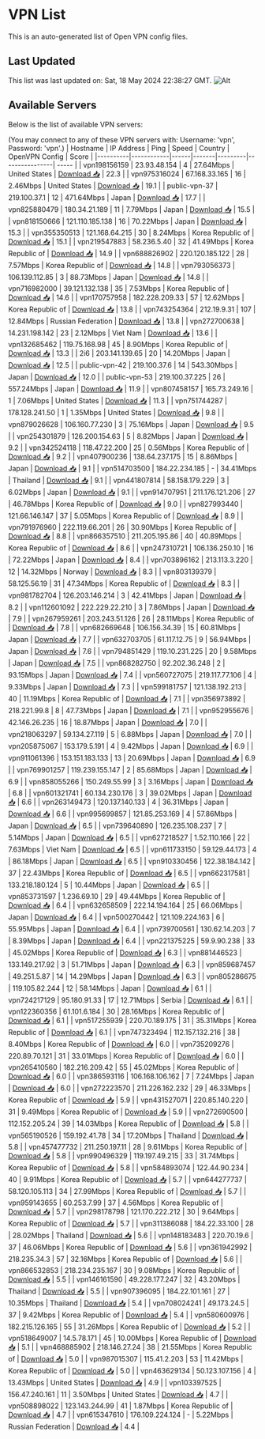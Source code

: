 # VPN List

This is an auto-generated list of Open VPN config files.

## Last Updated

This list was last updated on: Sat, 18 May 2024 22:38:27 GMT.
![Alt](https://repobeats.axiom.co/api/embed/186b98318ef1479477931607c1ad7d823f12451f.svg "Repobeats analytics image")

## Available Servers

Below is the list of available VPN servers:

(You may connect to any of these VPN servers with: Username: 'vpn', Password: 'vpn'.)
| Hostname | IP Address | Ping | Speed | Country | OpenVPN Config | Score |
|----------|------------|------|-------|---------|----------------| ----- |
| vpn198156159 | 23.93.48.154 | 4 | 27.64Mbps | United States | [Download 📥](./configs/server_0_US.ovpn) | 22.3 |
| vpn975316024 | 67.168.33.165 | 16 | 2.46Mbps | United States | [Download 📥](./configs/server_1_US.ovpn) | 19.1 |
| public-vpn-37 | 219.100.37.1 | 12 | 471.64Mbps | Japan | [Download 📥](./configs/server_2_JP.ovpn) | 17.7 |
| vpn825880479 | 180.34.21.189 | 11 | 7.79Mbps | Japan | [Download 📥](./configs/server_3_JP.ovpn) | 15.5 |
| vpn818150666 | 121.110.185.138 | 16 | 70.22Mbps | Japan | [Download 📥](./configs/server_4_JP.ovpn) | 15.3 |
| vpn355350513 | 121.168.64.215 | 30 | 8.24Mbps | Korea Republic of | [Download 📥](./configs/server_5_KR.ovpn) | 15.1 |
| vpn219547883 | 58.236.5.40 | 32 | 41.49Mbps | Korea Republic of | [Download 📥](./configs/server_6_KR.ovpn) | 14.9 |
| vpn688826902 | 220.120.185.122 | 28 | 7.57Mbps | Korea Republic of | [Download 📥](./configs/server_7_KR.ovpn) | 14.8 |
| vpn793056373 | 106.139.112.85 | 3 | 88.73Mbps | Japan | [Download 📥](./configs/server_8_JP.ovpn) | 14.8 |
| vpn716982000 | 39.121.132.138 | 35 | 7.53Mbps | Korea Republic of | [Download 📥](./configs/server_9_KR.ovpn) | 14.6 |
| vpn170757958 | 182.228.209.33 | 57 | 12.62Mbps | Korea Republic of | [Download 📥](./configs/server_10_KR.ovpn) | 13.8 |
| vpn743254364 | 212.19.9.31 | 107 | 12.84Mbps | Russian Federation | [Download 📥](./configs/server_11_RU.ovpn) | 13.8 |
| vpn272700638 | 14.231.198.142 | 23 | 2.12Mbps | Viet Nam | [Download 📥](./configs/server_12_VN.ovpn) | 13.6 |
| vpn132685462 | 119.75.168.98 | 45 | 8.90Mbps | Korea Republic of | [Download 📥](./configs/server_13_KR.ovpn) | 13.3 |
| 2i6 | 203.141.139.65 | 20 | 14.20Mbps | Japan | [Download 📥](./configs/server_14_JP.ovpn) | 12.5 |
| public-vpn-42 | 219.100.37.6 | 14 | 543.30Mbps | Japan | [Download 📥](./configs/server_15_JP.ovpn) | 12.0 |
| public-vpn-53 | 219.100.37.225 | 26 | 557.24Mbps | Japan | [Download 📥](./configs/server_16_JP.ovpn) | 11.9 |
| vpn807458157 | 165.73.249.16 | 1 | 7.06Mbps | United States | [Download 📥](./configs/server_17_US.ovpn) | 11.3 |
| vpn751744287 | 178.128.241.50 | 1 | 1.35Mbps | United States | [Download 📥](./configs/server_18_US.ovpn) | 9.8 |
| vpn879026628 | 106.160.77.230 | 3 | 75.16Mbps | Japan | [Download 📥](./configs/server_19_JP.ovpn) | 9.5 |
| vpn254301879 | 126.200.154.63 | 5 | 8.82Mbps | Japan | [Download 📥](./configs/server_20_JP.ovpn) | 9.2 |
| vpn342524118 | 118.47.22.200 | 25 | 0.56Mbps | Korea Republic of | [Download 📥](./configs/server_21_KR.ovpn) | 9.2 |
| vpn407900236 | 138.64.237.175 | 15 | 8.86Mbps | Japan | [Download 📥](./configs/server_22_JP.ovpn) | 9.1 |
| vpn514703500 | 184.22.234.185 | - | 34.41Mbps | Thailand | [Download 📥](./configs/server_23_TH.ovpn) | 9.1 |
| vpn441807814 | 58.158.179.229 | 3 | 6.02Mbps | Japan | [Download 📥](./configs/server_24_JP.ovpn) | 9.1 |
| vpn914707951 | 211.176.121.206 | 27 | 46.78Mbps | Korea Republic of | [Download 📥](./configs/server_25_KR.ovpn) | 9.0 |
| vpn827993440 | 121.66.146.147 | 37 | 5.05Mbps | Korea Republic of | [Download 📥](./configs/server_26_KR.ovpn) | 8.9 |
| vpn791976960 | 222.119.66.201 | 26 | 30.90Mbps | Korea Republic of | [Download 📥](./configs/server_27_KR.ovpn) | 8.8 |
| vpn866357510 | 211.205.195.86 | 40 | 40.89Mbps | Korea Republic of | [Download 📥](./configs/server_28_KR.ovpn) | 8.6 |
| vpn247310721 | 106.136.250.10 | 16 | 72.22Mbps | Japan | [Download 📥](./configs/server_29_JP.ovpn) | 8.4 |
| vpn703896162 | 213.113.3.220 | 12 | 14.32Mbps | Norway | [Download 📥](./configs/server_30_NO.ovpn) | 8.3 |
| vpn803139379 | 58.125.56.19 | 31 | 47.34Mbps | Korea Republic of | [Download 📥](./configs/server_31_KR.ovpn) | 8.3 |
| vpn981782704 | 126.203.146.214 | 3 | 42.41Mbps | Japan | [Download 📥](./configs/server_32_JP.ovpn) | 8.2 |
| vpn112601092 | 222.229.22.210 | 3 | 7.86Mbps | Japan | [Download 📥](./configs/server_33_JP.ovpn) | 7.9 |
| vpn267959261 | 203.243.51.126 | 26 | 28.11Mbps | Korea Republic of | [Download 📥](./configs/server_34_KR.ovpn) | 7.8 |
| vpn682669648 | 106.156.34.39 | 15 | 60.81Mbps | Japan | [Download 📥](./configs/server_35_JP.ovpn) | 7.7 |
| vpn632703705 | 61.117.12.75 | 9 | 56.94Mbps | Japan | [Download 📥](./configs/server_36_JP.ovpn) | 7.6 |
| vpn794851429 | 119.10.231.225 | 20 | 9.58Mbps | Japan | [Download 📥](./configs/server_37_JP.ovpn) | 7.5 |
| vpn868282750 | 92.202.36.248 | 2 | 93.15Mbps | Japan | [Download 📥](./configs/server_38_JP.ovpn) | 7.4 |
| vpn560727075 | 219.117.77.106 | 4 | 9.33Mbps | Japan | [Download 📥](./configs/server_39_JP.ovpn) | 7.3 |
| vpn599181757 | 121.138.192.213 | 40 | 11.19Mbps | Korea Republic of | [Download 📥](./configs/server_40_KR.ovpn) | 7.1 |
| vpn356973892 | 218.221.99.8 | 8 | 47.73Mbps | Japan | [Download 📥](./configs/server_41_JP.ovpn) | 7.1 |
| vpn952955676 | 42.146.26.235 | 16 | 18.87Mbps | Japan | [Download 📥](./configs/server_42_JP.ovpn) | 7.0 |
| vpn218063297 | 59.134.27.119 | 5 | 6.88Mbps | Japan | [Download 📥](./configs/server_43_JP.ovpn) | 7.0 |
| vpn205875067 | 153.179.5.191 | 4 | 9.42Mbps | Japan | [Download 📥](./configs/server_44_JP.ovpn) | 6.9 |
| vpn911061396 | 153.151.183.133 | 13 | 20.69Mbps | Japan | [Download 📥](./configs/server_45_JP.ovpn) | 6.9 |
| vpn769901257 | 119.239.155.147 | 2 | 85.68Mbps | Japan | [Download 📥](./configs/server_46_JP.ovpn) | 6.9 |
| vpn858055266 | 150.249.55.99 | 3 | 3.16Mbps | Japan | [Download 📥](./configs/server_47_JP.ovpn) | 6.8 |
| vpn601321741 | 60.134.230.176 | 3 | 39.02Mbps | Japan | [Download 📥](./configs/server_48_JP.ovpn) | 6.6 |
| vpn263149473 | 120.137.140.133 | 4 | 36.31Mbps | Japan | [Download 📥](./configs/server_49_JP.ovpn) | 6.6 |
| vpn995699857 | 121.85.253.169 | 4 | 57.86Mbps | Japan | [Download 📥](./configs/server_50_JP.ovpn) | 6.5 |
| vpn739640890 | 126.235.108.237 | 7 | 5.14Mbps | Japan | [Download 📥](./configs/server_51_JP.ovpn) | 6.5 |
| vpn627218527 | 1.52.110.166 | 22 | 7.63Mbps | Viet Nam | [Download 📥](./configs/server_52_VN.ovpn) | 6.5 |
| vpn611733150 | 59.129.44.173 | 4 | 86.18Mbps | Japan | [Download 📥](./configs/server_53_JP.ovpn) | 6.5 |
| vpn910330456 | 122.38.184.142 | 37 | 22.43Mbps | Korea Republic of | [Download 📥](./configs/server_54_KR.ovpn) | 6.5 |
| vpn662317581 | 133.218.180.124 | 5 | 10.44Mbps | Japan | [Download 📥](./configs/server_55_JP.ovpn) | 6.5 |
| vpn853731597 | 1.236.69.10 | 29 | 49.44Mbps | Korea Republic of | [Download 📥](./configs/server_56_KR.ovpn) | 6.4 |
| vpn632658509 | 222.14.194.164 | 25 | 66.06Mbps | Japan | [Download 📥](./configs/server_57_JP.ovpn) | 6.4 |
| vpn500270442 | 121.109.224.163 | 6 | 55.95Mbps | Japan | [Download 📥](./configs/server_58_JP.ovpn) | 6.4 |
| vpn739700561 | 130.62.14.203 | 7 | 8.39Mbps | Japan | [Download 📥](./configs/server_59_JP.ovpn) | 6.4 |
| vpn221375225 | 59.9.90.238 | 33 | 45.02Mbps | Korea Republic of | [Download 📥](./configs/server_60_KR.ovpn) | 6.3 |
| vpn881446523 | 133.149.217.92 | 3 | 51.71Mbps | Japan | [Download 📥](./configs/server_61_JP.ovpn) | 6.3 |
| vpn859687457 | 49.251.5.87 | 14 | 14.29Mbps | Japan | [Download 📥](./configs/server_62_JP.ovpn) | 6.3 |
| vpn805286675 | 119.105.82.244 | 12 | 58.14Mbps | Japan | [Download 📥](./configs/server_63_JP.ovpn) | 6.1 |
| vpn724217129 | 95.180.91.33 | 17 | 12.71Mbps | Serbia | [Download 📥](./configs/server_64_RS.ovpn) | 6.1 |
| vpn122360356 | 61.101.6.184 | 30 | 28.16Mbps | Korea Republic of | [Download 📥](./configs/server_65_KR.ovpn) | 6.1 |
| vpn517255939 | 220.70.189.175 | 31 | 35.31Mbps | Korea Republic of | [Download 📥](./configs/server_66_KR.ovpn) | 6.1 |
| vpn747323494 | 112.157.132.216 | 38 | 8.40Mbps | Korea Republic of | [Download 📥](./configs/server_67_KR.ovpn) | 6.0 |
| vpn735209276 | 220.89.70.121 | 31 | 33.01Mbps | Korea Republic of | [Download 📥](./configs/server_68_KR.ovpn) | 6.0 |
| vpn265410560 | 182.216.209.42 | 55 | 45.02Mbps | Korea Republic of | [Download 📥](./configs/server_69_KR.ovpn) | 6.0 |
| vpn386593116 | 106.168.106.162 | 7 | 7.24Mbps | Japan | [Download 📥](./configs/server_70_JP.ovpn) | 6.0 |
| vpn272223570 | 211.226.162.232 | 29 | 46.33Mbps | Korea Republic of | [Download 📥](./configs/server_71_KR.ovpn) | 5.9 |
| vpn431527071 | 220.85.140.220 | 31 | 9.49Mbps | Korea Republic of | [Download 📥](./configs/server_72_KR.ovpn) | 5.9 |
| vpn272690500 | 112.152.205.24 | 39 | 14.03Mbps | Korea Republic of | [Download 📥](./configs/server_73_KR.ovpn) | 5.8 |
| vpn565190526 | 159.192.41.78 | 34 | 17.20Mbps | Thailand | [Download 📥](./configs/server_74_TH.ovpn) | 5.8 |
| vpn457477732 | 211.250.197.11 | 28 | 9.61Mbps | Korea Republic of | [Download 📥](./configs/server_75_KR.ovpn) | 5.8 |
| vpn990496329 | 119.197.49.215 | 33 | 31.74Mbps | Korea Republic of | [Download 📥](./configs/server_76_KR.ovpn) | 5.8 |
| vpn584893074 | 122.44.90.234 | 40 | 9.91Mbps | Korea Republic of | [Download 📥](./configs/server_77_KR.ovpn) | 5.7 |
| vpn644277737 | 58.120.105.113 | 34 | 27.99Mbps | Korea Republic of | [Download 📥](./configs/server_78_KR.ovpn) | 5.7 |
| vpn959143655 | 60.253.7.99 | 37 | 4.56Mbps | Korea Republic of | [Download 📥](./configs/server_79_KR.ovpn) | 5.7 |
| vpn298178798 | 121.170.222.212 | 30 | 9.64Mbps | Korea Republic of | [Download 📥](./configs/server_80_KR.ovpn) | 5.7 |
| vpn311386088 | 184.22.33.100 | 28 | 28.02Mbps | Thailand | [Download 📥](./configs/server_81_TH.ovpn) | 5.6 |
| vpn148183483 | 220.70.19.6 | 37 | 46.06Mbps | Korea Republic of | [Download 📥](./configs/server_82_KR.ovpn) | 5.6 |
| vpn361942992 | 218.235.34.3 | 57 | 32.16Mbps | Korea Republic of | [Download 📥](./configs/server_83_KR.ovpn) | 5.6 |
| vpn866532853 | 218.234.235.167 | 30 | 9.08Mbps | Korea Republic of | [Download 📥](./configs/server_84_KR.ovpn) | 5.5 |
| vpn146161590 | 49.228.177.247 | 32 | 43.20Mbps | Thailand | [Download 📥](./configs/server_85_TH.ovpn) | 5.5 |
| vpn907396095 | 184.22.101.161 | 27 | 10.35Mbps | Thailand | [Download 📥](./configs/server_86_TH.ovpn) | 5.4 |
| vpn708024241 | 49.173.24.5 | 37 | 9.42Mbps | Korea Republic of | [Download 📥](./configs/server_87_KR.ovpn) | 5.4 |
| vpn580600976 | 182.215.126.165 | 55 | 31.26Mbps | Korea Republic of | [Download 📥](./configs/server_88_KR.ovpn) | 5.2 |
| vpn518649007 | 14.5.78.171 | 45 | 10.00Mbps | Korea Republic of | [Download 📥](./configs/server_89_KR.ovpn) | 5.1 |
| vpn468885902 | 218.146.27.24 | 38 | 21.55Mbps | Korea Republic of | [Download 📥](./configs/server_90_KR.ovpn) | 5.0 |
| vpn987015307 | 115.41.2.203 | 53 | 11.42Mbps | Korea Republic of | [Download 📥](./configs/server_91_KR.ovpn) | 5.0 |
| vpn463629134 | 50.123.107.156 | 4 | 13.43Mbps | United States | [Download 📥](./configs/server_92_US.ovpn) | 4.9 |
| vpn103397525 | 156.47.240.161 | 11 | 3.50Mbps | United States | [Download 📥](./configs/server_93_US.ovpn) | 4.7 |
| vpn508898022 | 123.143.244.99 | 41 | 1.87Mbps | Korea Republic of | [Download 📥](./configs/server_94_KR.ovpn) | 4.7 |
| vpn615347610 | 176.109.224.124 | - | 5.22Mbps | Russian Federation | [Download 📥](./configs/server_95_RU.ovpn) | 4.4 |

